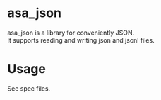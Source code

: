 <!---------------------------->
<!-- multilingual suffix: en, ja -->
<!-- no suffix: en -->
<!---------------------------->

<!-- $ mmg README.base.md -->

# asa_json

asa_json is a library for conveniently JSON.  
It supports reading and writing json and jsonl files.

# Usage

See spec files.